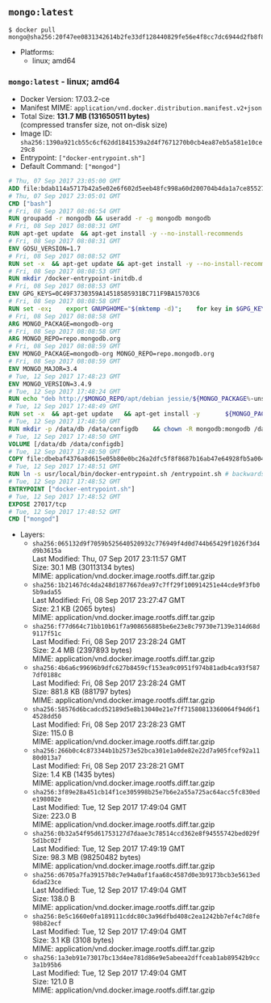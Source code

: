 ## `mongo:latest`

```console
$ docker pull mongo@sha256:20f47ee0831342614b2fe33df128440829fe56e4f8cc7dc6944d2fb8f8c667c1
```

-	Platforms:
	-	linux; amd64

### `mongo:latest` - linux; amd64

-	Docker Version: 17.03.2-ce
-	Manifest MIME: `application/vnd.docker.distribution.manifest.v2+json`
-	Total Size: **131.7 MB (131650511 bytes)**  
	(compressed transfer size, not on-disk size)
-	Image ID: `sha256:1390a921cb55c6cf62dd1841539a2d4f7671270b0cb4ea87eb5a581e10ce29c8`
-	Entrypoint: `["docker-entrypoint.sh"]`
-	Default Command: `["mongod"]`

```dockerfile
# Thu, 07 Sep 2017 23:05:00 GMT
ADD file:bdab114a5717b42a5e02e6f602d5eeb48fc998a60d200704b4da1a7ce8552775 in / 
# Thu, 07 Sep 2017 23:05:01 GMT
CMD ["bash"]
# Fri, 08 Sep 2017 08:06:54 GMT
RUN groupadd -r mongodb && useradd -r -g mongodb mongodb
# Fri, 08 Sep 2017 08:08:31 GMT
RUN apt-get update 	&& apt-get install -y --no-install-recommends 		ca-certificates 		jq 		numactl 	&& rm -rf /var/lib/apt/lists/*
# Fri, 08 Sep 2017 08:08:31 GMT
ENV GOSU_VERSION=1.7
# Fri, 08 Sep 2017 08:08:52 GMT
RUN set -x 	&& apt-get update && apt-get install -y --no-install-recommends wget && rm -rf /var/lib/apt/lists/* 	&& wget -O /usr/local/bin/gosu "https://github.com/tianon/gosu/releases/download/$GOSU_VERSION/gosu-$(dpkg --print-architecture)" 	&& wget -O /usr/local/bin/gosu.asc "https://github.com/tianon/gosu/releases/download/$GOSU_VERSION/gosu-$(dpkg --print-architecture).asc" 	&& export GNUPGHOME="$(mktemp -d)" 	&& gpg --keyserver ha.pool.sks-keyservers.net --recv-keys B42F6819007F00F88E364FD4036A9C25BF357DD4 	&& gpg --batch --verify /usr/local/bin/gosu.asc /usr/local/bin/gosu 	&& rm -r "$GNUPGHOME" /usr/local/bin/gosu.asc 	&& chmod +x /usr/local/bin/gosu 	&& gosu nobody true 	&& apt-get purge -y --auto-remove wget
# Fri, 08 Sep 2017 08:08:53 GMT
RUN mkdir /docker-entrypoint-initdb.d
# Fri, 08 Sep 2017 08:08:53 GMT
ENV GPG_KEYS=0C49F3730359A14518585931BC711F9BA15703C6
# Fri, 08 Sep 2017 08:08:58 GMT
RUN set -ex; 	export GNUPGHOME="$(mktemp -d)"; 	for key in $GPG_KEYS; do 		gpg --keyserver ha.pool.sks-keyservers.net --recv-keys "$key"; 	done; 	gpg --export $GPG_KEYS > /etc/apt/trusted.gpg.d/mongodb.gpg; 	rm -r "$GNUPGHOME"; 	apt-key list
# Fri, 08 Sep 2017 08:08:58 GMT
ARG MONGO_PACKAGE=mongodb-org
# Fri, 08 Sep 2017 08:08:58 GMT
ARG MONGO_REPO=repo.mongodb.org
# Fri, 08 Sep 2017 08:08:59 GMT
ENV MONGO_PACKAGE=mongodb-org MONGO_REPO=repo.mongodb.org
# Fri, 08 Sep 2017 08:08:59 GMT
ENV MONGO_MAJOR=3.4
# Tue, 12 Sep 2017 17:48:23 GMT
ENV MONGO_VERSION=3.4.9
# Tue, 12 Sep 2017 17:48:24 GMT
RUN echo "deb http://$MONGO_REPO/apt/debian jessie/${MONGO_PACKAGE%-unstable}/$MONGO_MAJOR main" | tee "/etc/apt/sources.list.d/${MONGO_PACKAGE%-unstable}.list"
# Tue, 12 Sep 2017 17:48:49 GMT
RUN set -x 	&& apt-get update 	&& apt-get install -y 		${MONGO_PACKAGE}=$MONGO_VERSION 		${MONGO_PACKAGE}-server=$MONGO_VERSION 		${MONGO_PACKAGE}-shell=$MONGO_VERSION 		${MONGO_PACKAGE}-mongos=$MONGO_VERSION 		${MONGO_PACKAGE}-tools=$MONGO_VERSION 	&& rm -rf /var/lib/apt/lists/* 	&& rm -rf /var/lib/mongodb 	&& mv /etc/mongod.conf /etc/mongod.conf.orig
# Tue, 12 Sep 2017 17:48:50 GMT
RUN mkdir -p /data/db /data/configdb 	&& chown -R mongodb:mongodb /data/db /data/configdb
# Tue, 12 Sep 2017 17:48:50 GMT
VOLUME [/data/db /data/configdb]
# Tue, 12 Sep 2017 17:48:50 GMT
COPY file:dbebaf4376a8d615e05b80e0bc26a2dfc5f8f8687b16ab47e64928fb5a00498d in /usr/local/bin/ 
# Tue, 12 Sep 2017 17:48:51 GMT
RUN ln -s usr/local/bin/docker-entrypoint.sh /entrypoint.sh # backwards compat
# Tue, 12 Sep 2017 17:48:52 GMT
ENTRYPOINT ["docker-entrypoint.sh"]
# Tue, 12 Sep 2017 17:48:52 GMT
EXPOSE 27017/tcp
# Tue, 12 Sep 2017 17:48:52 GMT
CMD ["mongod"]
```

-	Layers:
	-	`sha256:065132d9f7059b525640520932c776949f4d0d744b65429f1026f3d4d9b3615a`  
		Last Modified: Thu, 07 Sep 2017 23:11:57 GMT  
		Size: 30.1 MB (30113134 bytes)  
		MIME: application/vnd.docker.image.rootfs.diff.tar.gzip
	-	`sha256:1b21467dc4da248d1877667dea97c7ff29f100914251e44cde9f3fb05b9ada55`  
		Last Modified: Fri, 08 Sep 2017 23:27:47 GMT  
		Size: 2.1 KB (2065 bytes)  
		MIME: application/vnd.docker.image.rootfs.diff.tar.gzip
	-	`sha256:f77d664c71bb10b61f7a908656885be6e23e8c79730e7139e314d68d9117f51c`  
		Last Modified: Fri, 08 Sep 2017 23:28:24 GMT  
		Size: 2.4 MB (2397893 bytes)  
		MIME: application/vnd.docker.image.rootfs.diff.tar.gzip
	-	`sha256:4b6a6c99696b9dfc627b8459cf153ea9c0951f974b81adb4ca93f5877df0188c`  
		Last Modified: Fri, 08 Sep 2017 23:28:24 GMT  
		Size: 881.8 KB (881797 bytes)  
		MIME: application/vnd.docker.image.rootfs.diff.tar.gzip
	-	`sha256:58576d6bcadcd52189d5e8b13040e21e7ff71580813360064f94d6f14528dd50`  
		Last Modified: Fri, 08 Sep 2017 23:28:23 GMT  
		Size: 115.0 B  
		MIME: application/vnd.docker.image.rootfs.diff.tar.gzip
	-	`sha256:266b0c4c873344b1b2573e52bca301e1a0de82e22d7a905fcef92a1180d013a7`  
		Last Modified: Fri, 08 Sep 2017 23:28:21 GMT  
		Size: 1.4 KB (1435 bytes)  
		MIME: application/vnd.docker.image.rootfs.diff.tar.gzip
	-	`sha256:3f89e28a451cb14f1ce305998b25e7b6e2a55a725ac64acc5fc830ede198082e`  
		Last Modified: Tue, 12 Sep 2017 17:49:04 GMT  
		Size: 223.0 B  
		MIME: application/vnd.docker.image.rootfs.diff.tar.gzip
	-	`sha256:0b32a54f95d61753127d7daae3c78514ccd362e8f94555742bed029f5d1bc02f`  
		Last Modified: Tue, 12 Sep 2017 17:49:19 GMT  
		Size: 98.3 MB (98250482 bytes)  
		MIME: application/vnd.docker.image.rootfs.diff.tar.gzip
	-	`sha256:d6705a7fa39157b8c7e94a0af1faa68c4587d0e3b9173bcb3e5613ed6dad23ce`  
		Last Modified: Tue, 12 Sep 2017 17:49:04 GMT  
		Size: 138.0 B  
		MIME: application/vnd.docker.image.rootfs.diff.tar.gzip
	-	`sha256:8e5c1660e0fa189111cddc80c3a96dfbd408c2ea1242bb7ef4c7d8fe98b82ecf`  
		Last Modified: Tue, 12 Sep 2017 17:49:04 GMT  
		Size: 3.1 KB (3108 bytes)  
		MIME: application/vnd.docker.image.rootfs.diff.tar.gzip
	-	`sha256:1a3eb91e73017bc13d4ee781d86e9e5abeea2dffceab1ab89542b9cc3a1b95b6`  
		Last Modified: Tue, 12 Sep 2017 17:49:04 GMT  
		Size: 121.0 B  
		MIME: application/vnd.docker.image.rootfs.diff.tar.gzip
